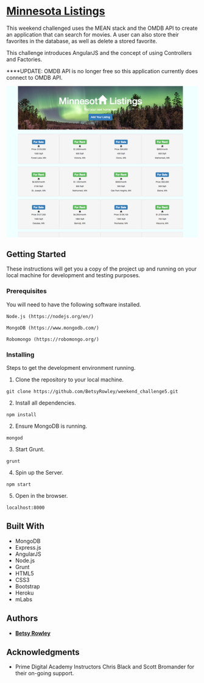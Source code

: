 # [Minnesota Listings](https://minnesota-listings.herokuapp.com/)

This weekend challenged uses the MEAN stack and the OMDB API to create an application that can search for movies. A user can also store their favorites in the database, as well as delete a stored favorite.

This challenge introduces AngularJS and the concept of using Controllers and Factories.

****UPDATE: OMDB API is no longer free so this application currently does connect to OMDB API.

![Heroku Site](MNListings.png)

## Getting Started

These instructions will get you a copy of the project up and running on your local machine for development and testing purposes.

### Prerequisites

You will need to have the following software installed.

```
Node.js (https://nodejs.org/en/)
```

```
MongoDB (https://www.mongodb.com/)
```

```
Robomongo (https://robomongo.org/)
```

### Installing

Steps to get the development environment running.

1. Clone the repository to your local machine.

```
git clone https://github.com/BetsyRowley/weekend_challenge5.git
```

2. Install all dependencies.

```
npm install
```

2. Ensure MongoDB is running.

```
mongod
```

3. Start Grunt.

```
grunt
```

4. Spin up the Server.

```
npm start
```

5. Open in the browser.

```
localhost:8000
```

## Built With

* MongoDB
* Express.js
* AngularJS
* Node.js
* Grunt
* HTML5
* CSS3
* Bootstrap
* Heroku
* mLabs


## Authors

* [**Betsy Rowley**](https://github.com/BetsyRowley)

## Acknowledgments

* Prime Digital Academy Instructors Chris Black and Scott Bromander for their on-going support.
